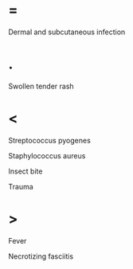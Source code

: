 # =

Dermal and subcutaneous infection

# .

Swollen tender rash

# <

Streptococcus pyogenes

Staphylococcus aureus

Insect bite

Trauma

# >

Fever

Necrotizing fasciitis
